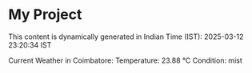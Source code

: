 # My Project

This content is dynamically generated in Indian Time (IST): 2025-03-12 23:20:34 IST


Current Weather in Coimbatore:
Temperature: 23.88 °C
Condition: mist
